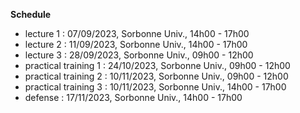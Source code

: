 
**Schedule**

* lecture 1 : 07/09/2023, Sorbonne Univ., 14h00 - 17h00
* lecture 2 : 11/09/2023, Sorbonne Univ., 14h00 - 17h00
* lecture 3 : 28/09/2023, Sorbonne Univ., 09h00 - 12h00
* practical training 1 : 24/10/2023, Sorbonne Univ., 09h00 - 12h00
* practical training 2 : 10/11/2023, Sorbonne Univ., 09h00 - 12h00
* practical training 3 : 10/11/2023, Sorbonne Univ., 14h00 - 17h00
* defense : 17/11/2023, Sorbonne Univ., 14h00 - 17h00
